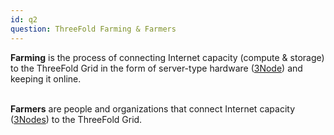 ```yaml
---
id: q2
question: ThreeFold Farming & Farmers
---
```

**Farming** is the process of connecting Internet capacity (compute & storage) to the ThreeFold Grid in the form of server-type hardware ([3Node](https://threefold.io/farming/get_3node)) and keeping it online. 
<br/>
<br/>

**Farmers** are people and organizations that connect Internet capacity ([3Nodes](https://threefold.io/farming/get_3node)) to the ThreeFold Grid.
